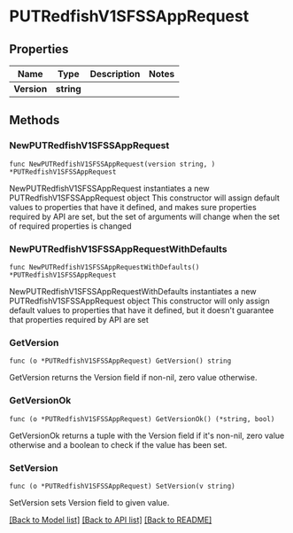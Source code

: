 # PUTRedfishV1SFSSAppRequest

## Properties

Name | Type | Description | Notes
------------ | ------------- | ------------- | -------------
**Version** | **string** |  | 

## Methods

### NewPUTRedfishV1SFSSAppRequest

`func NewPUTRedfishV1SFSSAppRequest(version string, ) *PUTRedfishV1SFSSAppRequest`

NewPUTRedfishV1SFSSAppRequest instantiates a new PUTRedfishV1SFSSAppRequest object
This constructor will assign default values to properties that have it defined,
and makes sure properties required by API are set, but the set of arguments
will change when the set of required properties is changed

### NewPUTRedfishV1SFSSAppRequestWithDefaults

`func NewPUTRedfishV1SFSSAppRequestWithDefaults() *PUTRedfishV1SFSSAppRequest`

NewPUTRedfishV1SFSSAppRequestWithDefaults instantiates a new PUTRedfishV1SFSSAppRequest object
This constructor will only assign default values to properties that have it defined,
but it doesn't guarantee that properties required by API are set

### GetVersion

`func (o *PUTRedfishV1SFSSAppRequest) GetVersion() string`

GetVersion returns the Version field if non-nil, zero value otherwise.

### GetVersionOk

`func (o *PUTRedfishV1SFSSAppRequest) GetVersionOk() (*string, bool)`

GetVersionOk returns a tuple with the Version field if it's non-nil, zero value otherwise
and a boolean to check if the value has been set.

### SetVersion

`func (o *PUTRedfishV1SFSSAppRequest) SetVersion(v string)`

SetVersion sets Version field to given value.



[[Back to Model list]](../README.md#documentation-for-models) [[Back to API list]](../README.md#documentation-for-api-endpoints) [[Back to README]](../README.md)


